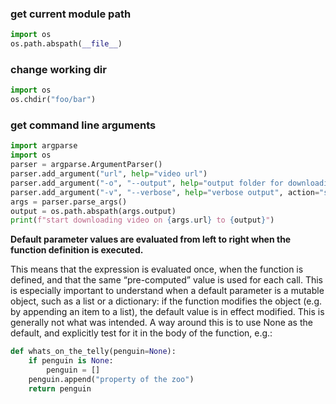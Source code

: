 

### get current module path
```python
import os
os.path.abspath(__file__)
```

### change working dir
```python
import os
os.chdir("foo/bar")
```

### get command line arguments
```python
import argparse
import os
parser = argparse.ArgumentParser()
parser.add_argument("url", help="video url")
parser.add_argument("-o", "--output", help="output folder for downloading", default=".")
parser.add_argument("-v", "--verbose", help="verbose output", action="store_true")  # flag, if specified True
args = parser.parse_args()
output = os.path.abspath(args.output)
print(f"start downloading video on {args.url} to {output}")
```

**Default parameter values are evaluated from left to right when the function definition is executed.**
 
This means that the expression is evaluated once, when the function is defined, and that the same “pre-computed” value 
is used for each call. This is especially important to understand when a default parameter is a mutable object, such as 
a list or a dictionary: if the function modifies the object (e.g. by appending an item to a list), the default value is 
in effect modified. This is generally not what was intended. A way around this is to use None as the default, and 
explicitly test for it in the body of the function, e.g.:

```python
def whats_on_the_telly(penguin=None):
    if penguin is None:
        penguin = []
    penguin.append("property of the zoo")
    return penguin
```